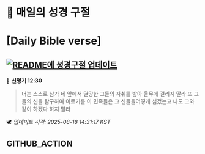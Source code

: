 # 🙏 매일의 성경 구절
# [Daily Bible verse]
## [![README에 성경구절 업데이트](https://github.com/DONGSUKA/first_test/actions/workflows/update-readme-bible.yml/badge.svg)](https://github.com/DONGSUKA/first_test/actions/workflows/update-readme-bible.yml)
<!-- START_BIBLE_VERSE -->
📖 **신명기 12:30**
> 너는 스스로 삼가 네 앞에서 멸망한 그들의 자취를 밟아 올무에 걸리지 말라 또 그들의 신을 탐구하여 이르기를 이 민족들은 그 신들을어떻게 섬겼는고 나도 그와 같이 하겠다 하지 말라

🕊️ _업데이트 시각: 2025-08-18 14:31:17 KST_
  <!-- END_BIBLE_VERSE -->
## GITHUB_ACTION
